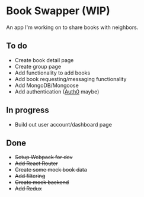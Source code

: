 # Book Swapper (WIP)

An app I'm working on to share books with neighbors.

## To do
- Create book detail page
- Create group page
- Add functionality to add books
- Add book requesting/messaging functionality
- Add MongoDB/Mongoose
- Add authentication ([Auth0](https://auth0.com/) maybe)

## In progress
- Build out user account/dashboard page

## Done
- ~~Setup Webpack for dev~~
- ~~Add React Router~~
- ~~Create some mock book data~~
- ~~Add filtering~~
- ~~Create mock backend~~
- ~~Add Redux~~

